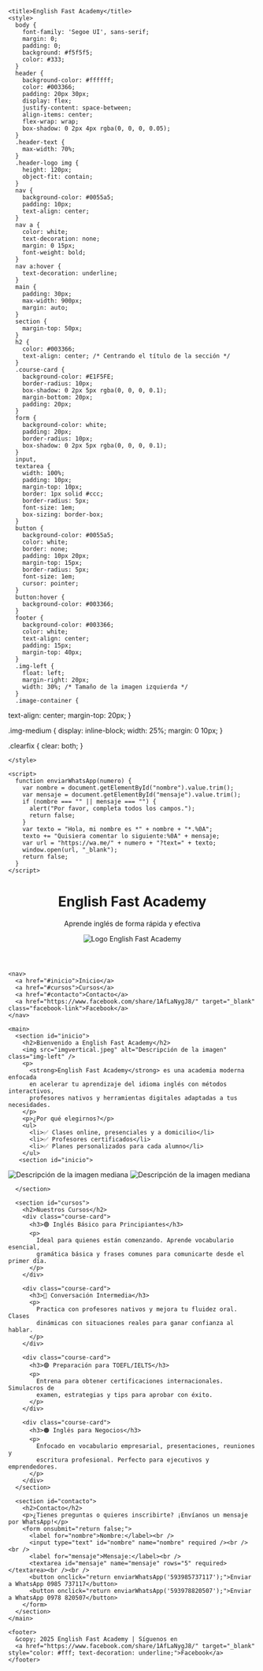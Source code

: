 <html lang="es">
  <head>
    <meta charset="UTF-8" />
    <meta name="viewport" content="width=device-width, initial-scale=1" />
  
    <title>English Fast Academy</title>
    <style>
      body {
        font-family: 'Segoe UI', sans-serif;
        margin: 0;
        padding: 0;
        background: #f5f5f5;
        color: #333;
      }
      header {
        background-color: #ffffff;
        color: #003366;
        padding: 20px 30px;
        display: flex;
        justify-content: space-between;
        align-items: center;
        flex-wrap: wrap;
        box-shadow: 0 2px 4px rgba(0, 0, 0, 0.05);
      }
      .header-text {
        max-width: 70%;
      }
      .header-logo img {
        height: 120px;
        object-fit: contain;
      }
      nav {
        background-color: #0055a5;
        padding: 10px;
        text-align: center;
      }
      nav a {
        color: white;
        text-decoration: none;
        margin: 0 15px;
        font-weight: bold;
      }
      nav a:hover {
        text-decoration: underline;
      }
      main {
        padding: 30px;
        max-width: 900px;
        margin: auto;
      }
      section {
        margin-top: 50px;
      }
      h2 {
        color: #003366;
        text-align: center; /* Centrando el título de la sección */
      }
      .course-card {
        background-color: #E1F5FE;
        border-radius: 10px;
        box-shadow: 0 2px 5px rgba(0, 0, 0, 0.1);
        margin-bottom: 20px;
        padding: 20px;
      }
      form {
        background-color: white;
        padding: 20px;
        border-radius: 10px;
        box-shadow: 0 2px 5px rgba(0, 0, 0, 0.1);
      }
      input,
      textarea {
        width: 100%;
        padding: 10px;
        margin-top: 10px;
        border: 1px solid #ccc;
        border-radius: 5px;
        font-size: 1em;
        box-sizing: border-box;
      }
      button {
        background-color: #0055a5;
        color: white;
        border: none;
        padding: 10px 20px;
        margin-top: 15px;
        border-radius: 5px;
        font-size: 1em;
        cursor: pointer;
      }
      button:hover {
        background-color: #003366;
      }
      footer {
        background-color: #003366;
        color: white;
        text-align: center;
        padding: 15px;
        margin-top: 40px;
      }
      .img-left {
        float: left;
        margin-right: 20px;
        width: 30%; /* Tamaño de la imagen izquierda */
      }
      .image-container {
  text-align: center;
  margin-top: 20px;
}

.img-medium {
  display: inline-block;
  width: 25%;
  margin: 0 10px;
}

.clearfix {
  clear: both;
}

      
    </style>

    <script>
      function enviarWhatsApp(numero) {
        var nombre = document.getElementById("nombre").value.trim();
        var mensaje = document.getElementById("mensaje").value.trim();
        if (nombre === "" || mensaje === "") {
          alert("Por favor, completa todos los campos.");
          return false;
        }
        var texto = "Hola, mi nombre es *" + nombre + "*.%0A";
        texto += "Quisiera comentar lo siguiente:%0A" + mensaje;
        var url = "https://wa.me/" + numero + "?text=" + texto;
        window.open(url, "_blank");
        return false;
      }
    </script>
  </head>
  <body>
    <header>
      <div class="header-text">
        <h1>English Fast Academy</h1>
        <p>Aprende inglés de forma rápida y efectiva</p>
      </div>
      <div class="header-logo">
        <img
          src="https://encrypted-tbn0.gstatic.com/images?q=tbn:ANd9GcSbwtJXjwdesUIdbGiY7JgHFLHE_bQJYKzEOg&s"
          alt="Logo English Fast Academy"
        />
      </div>
    </header>

    <nav>
      <a href="#inicio">Inicio</a>
      <a href="#cursos">Cursos</a>
      <a href="#contacto">Contacto</a>
      <a href="https://www.facebook.com/share/1AfLaNygJ8/" target="_blank" class="facebook-link">Facebook</a>
    </nav>

    <main>
      <section id="inicio">
        <h2>Bienvenido a English Fast Academy</h2>
        <img src="imgvertical.jpeg" alt="Descripción de la imagen" class="img-left" />
        <p>
          <strong>English Fast Academy</strong> es una academia moderna enfocada
          en acelerar tu aprendizaje del idioma inglés con métodos interactivos,
          profesores nativos y herramientas digitales adaptadas a tus necesidades.
        </p>
        <p>¿Por qué elegirnos?</p> 
        <ul>
          <li>✅ Clases online, presenciales y a domicilio</li>
          <li>✅ Profesores certificados</li>
          <li>✅ Planes personalizados para cada alumno</li>
        </ul>
       <section id="inicio">

  <div class="image-container">
    <img src="imgver.jpeg" alt="Descripción de la imagen mediana" class="img-medium">
    <img src="imghr.jpeg" alt="Descripción de la imagen mediana" class="img-medium">
  </div>
  <div class="clearfix"></div>


      </section>

      <section id="cursos">
        <h2>Nuestros Cursos</h2>
        <div class="course-card">
          <h3>🟢 Inglés Básico para Principiantes</h3>
          <p>
            Ideal para quienes están comenzando. Aprende vocabulario esencial,
            gramática básica y frases comunes para comunicarte desde el primer día.
          </p>
        </div>

        <div class="course-card">
          <h3>🔵 Conversación Intermedia</h3>
          <p>
            Practica con profesores nativos y mejora tu fluidez oral. Clases
            dinámicas con situaciones reales para ganar confianza al hablar.
          </p>
        </div>

        <div class="course-card">
          <h3>🟣 Preparación para TOEFL/IELTS</h3>
          <p>
            Entrena para obtener certificaciones internacionales. Simulacros de
            examen, estrategias y tips para aprobar con éxito.
          </p>
        </div>

        <div class="course-card">
          <h3>🟠 Inglés para Negocios</h3>
          <p>
            Enfocado en vocabulario empresarial, presentaciones, reuniones y
            escritura profesional. Perfecto para ejecutivos y emprendedores.
          </p>
        </div>
      </section>

      <section id="contacto">
        <h2>Contacto</h2>
        <p>¿Tienes preguntas o quieres inscribirte? ¡Envíanos un mensaje por WhatsApp!</p>
        <form onsubmit="return false;">
          <label for="nombre">Nombre:</label><br />
          <input type="text" id="nombre" name="nombre" required /><br /><br />
          <label for="mensaje">Mensaje:</label><br />
          <textarea id="mensaje" name="mensaje" rows="5" required></textarea><br /><br />
          <button onclick="return enviarWhatsApp('593985737117');">Enviar a WhatsApp 0985 737117</button>
          <button onclick="return enviarWhatsApp('593978820507');">Enviar a WhatsApp 0978 820507</button>
        </form>
      </section>
    </main>

    <footer>
      &copy; 2025 English Fast Academy | Síguenos en
      <a href="https://www.facebook.com/share/1AfLaNygJ8/" target="_blank" style="color: #fff; text-decoration: underline;">Facebook</a>
    </footer>
  </body>
</html> 
